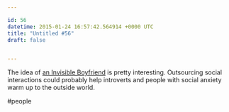 ```yaml
---

id: 56
datetime: 2015-01-24 16:57:42.564914 +0000 UTC
title: "Untitled #56"
draft: false


---
```


The idea of [an Invisible Boyfriend](http://www.washingtonpost.com/news/the-intersect/wp/2015/01/22/i-paid-25-for-an-invisible-boyfriend-and-i-think-i-might-be-in-love/) is pretty interesting. Outsourcing social interactions could probably help introverts and people with social anxiety warm up to the outside world.

#people
